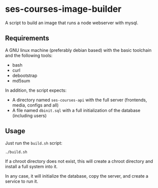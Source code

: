 # ses-courses-image-builder
A script to build an image that runs a node webserver with mysql.

## Requirements
A GNU linux machine (preferably debian based) with the basic toolchain and the following tools:
- bash
- curl
- debootstrap
- md5sum

In addition, the script expects:
- A directory named `ses-courses-api` with the full server (frontends, media, configs and all)
- A file named `dbinit.sql` with a full initialization of the database (including users)

## Usage

Just run the `build.sh` script:
```sh
./build.sh
```

If a chroot directory does not exist, this will create a chroot directory and install a full system into it.

In any case, it will initialize the database, copy the server, and create a service to run it.

